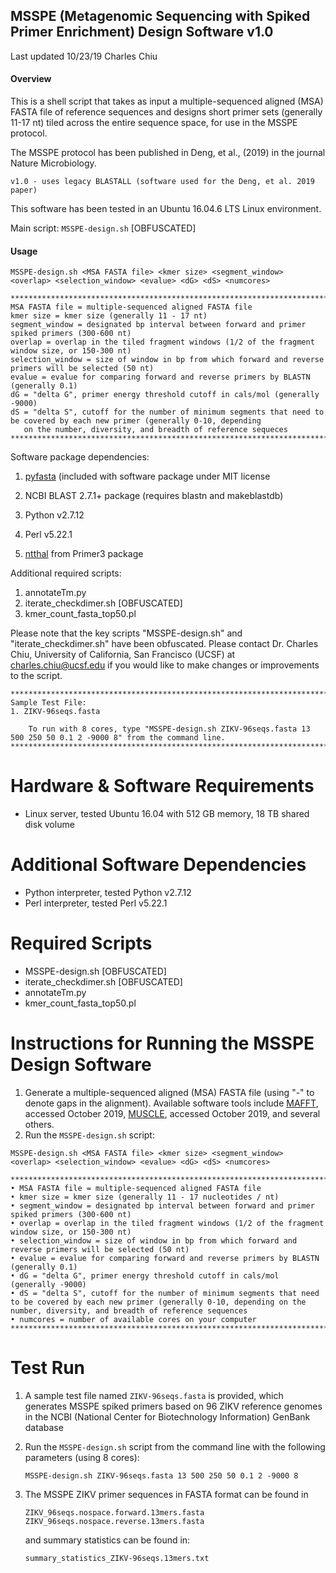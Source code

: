 ## MSSPE (Metagenomic Sequencing with Spiked Primer Enrichment) Design Software v1.0

Last updated 10/23/19 Charles Chiu

#### Overview
This is a shell script that takes as input a multiple-sequenced aligned (MSA) FASTA file of reference sequences
and designs short primer sets (generally 11-17 nt) tiled across the entire sequence space, for use in the MSSPE protocol.

The MSSPE protocol has been published in Deng, et al., (2019) in the journal Nature Microbiology.

```
v1.0 - uses legacy BLASTALL (software used for the Deng, et al. 2019 paper)
```

This software has been tested in an Ubuntu 16.04.6 LTS Linux environment.

Main script: `MSSPE-design.sh` [OBFUSCATED]

#### Usage
`MSSPE-design.sh <MSA FASTA file> <kmer size> <segment_window> <overlap> <selection_window> <evalue> <dG> <dS> <numcores>`

```
*********************************************************************************************************************************
MSA FASTA file = multiple-sequenced aligned FASTA file
kmer size = kmer size (generally 11 - 17 nt)
segment_window = designated bp interval between forward and primer spiked primers (300-600 nt)
overlap = overlap in the tiled fragment windows (1/2 of the fragment window size, or 150-300 nt)
selection_window = size of window in bp from which forward and reverse primers will be selected (50 nt)
evalue = evalue for comparing forward and reverse primers by BLASTN (generally 0.1)
dG = "delta G", primer energy threshold cutoff in cals/mol (generally -9000)
dS = "delta S", cutoff for the number of minimum segments that need to be covered by each new primer (generally 0-10, depending
   on the number, diversity, and breadth of reference sequeces
*********************************************************************************************************************************
```

Software package dependencies:
1. [pyfasta](https://github.com/brentp/pyfasta) (included with software package under MIT license

2. NCBI BLAST 2.7.1+ package (requires blastn and makeblastdb)
3. Python v2.7.12
4. Perl v5.22.1
5. [ntthal](https://manpages.debian.org/testing/primer3/ntthal.1.en.html) from Primer3 package

Additional required scripts:
1. annotateTm.py
2. iterate_checkdimer.sh [OBFUSCATED]
3. kmer_count_fasta_top50.pl

Please note that the key scripts "MSSPE-design.sh" and "iterate_checkdimer.sh" have been obfuscated. Please contact Dr. Charles Chiu, University of California, San Francisco (UCSF)  at charles.chiu@ucsf.edu if you would like to make changes or improvements to the script.

```
******************************************************************************************************************************
Sample Test File:
1. ZIKV-96seqs.fasta

    To run with 8 cores, type "MSSPE-design.sh ZIKV-96seqs.fasta 13 500 250 50 0.1 2 -9000 8" from the command line.
******************************************************************************************************************************
```

# Hardware & Software Requirements
* Linux server, tested Ubuntu 16.04 with 512 GB memory, 18 TB shared disk volume

# Additional Software Dependencies
* Python interpreter, tested Python v2.7.12
* Perl interpreter, tested Perl v5.22.1

# Required Scripts
* MSSPE-design.sh [OBFUSCATED]
* iterate_checkdimer.sh [OBFUSCATED]
* annotateTm.py
* kmer_count_fasta_top50.pl

# Instructions for Running the MSSPE Design Software

1. Generate a multiple-sequenced aligned (MSA) FASTA file (using "-" to denote gaps in the alignment). Available software tools include [MAFFT](https://mafft.cbrc.jp/alignment/software/), accessed October 2019, [MUSCLE](https://www.ebi.ac.uk/Tools/msa/muscle/), accessed October 2019, and several others.
2. Run the `MSSPE-design.sh` script:

`MSSPE-design.sh <MSA FASTA file> <kmer size> <segment_window> <overlap> <selection_window> <evalue> <dG> <dS> <numcores>`

```
*************************************************************************************
• MSA FASTA file = multiple-sequenced aligned FASTA file
• kmer size = kmer size (generally 11 - 17 nucleotides / nt)
• segment_window = designated bp interval between forward and primer spiked primers (300-600 nt)
• overlap = overlap in the tiled fragment windows (1/2 of the fragment window size, or 150-300 nt)
• selection_window = size of window in bp from which forward and reverse primers will be selected (50 nt)
• evalue = evalue for comparing forward and reverse primers by BLASTN (generally 0.1)
• dG = "delta G", primer energy threshold cutoff in cals/mol (generally -9000)
• dS = "delta S", cutoff for the number of minimum segments that need to be covered by each new primer (generally 0-10, depending on the number, diversity, and breadth of reference sequences
• numcores = number of available cores on your computer
*********************************************************************************************************************************
```

# Test Run
1. A sample test file named `ZIKV-96seqs.fasta` is provided, which generates MSSPE spiked primers based on 96 ZIKV reference genomes in the NCBI (National Center for Biotechnology Information) GenBank database 
2. Run the `MSSPE-design.sh` script from the command line with the following parameters (using 8 cores):

	`MSSPE-design.sh ZIKV-96seqs.fasta 13 500 250 50 0.1 2 -9000 8`

3. The MSSPE ZIKV primer sequences in FASTA format can be found in 

	`ZIKV_96seqs.nospace.forward.13mers.fasta`
	`ZIKV_96seqs.nospace.reverse.13mers.fasta`

   and summary statistics can be found in:

	`summary_statistics_ZIKV-96seqs.13mers.txt`
